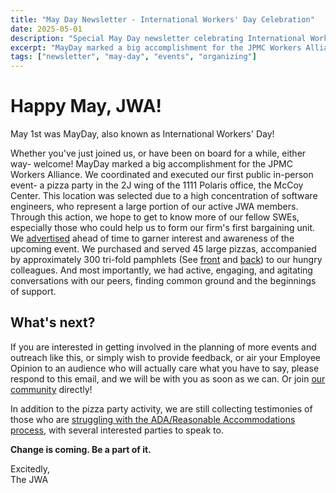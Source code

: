 ```yaml
---
title: "May Day Newsletter - International Workers' Day Celebration"
date: 2025-05-01
description: "Special May Day newsletter celebrating International Workers' Day and our first public in-person event"
excerpt: "MayDay marked a big accomplishment for the JPMC Workers Alliance with our first coordinated public event - a pizza party in the 2J wing of the 1111 Polaris office."
tags: ["newsletter", "may-day", "events", "organizing"]
---
```


# Happy May, JWA!

May 1st was MayDay, also known as International Workers' Day!

Whether you've just joined us, or have been on board for a while, either way- welcome! MayDay marked a big accomplishment for the JPMC Workers Alliance.
We coordinated and executed our first public in-person event- a pizza party in the 2J wing of the 1111 Polaris office, the McCoy Center. 
This location was selected due to a high concentration of software engineers, who represent a large portion of our active JWA members. 
Through this action, we hope to get to know more of our fellow SWEs, especially those who could help us to form our firm's first bargaining unit.
We [advertised](https://jpmcworkers.com/img/posters/Pizza%20party.png) ahead of time to garner interest and awareness of the upcoming event.
We purchased and served 45 large pizzas, accompanied by approximately 300 tri-fold pamphlets (See [front](https://jpmcworkers.com/img/posters/Trifold%20side%201.png) and [back](https://jpmcworkers.com/img/posters/Trifold%20side%202.png)) to our hungry colleagues.
And most importantly, we had active, engaging, and agitating conversations with our peers, finding common ground and the beginnings of support.

## What's next?

If you are interested in getting involved in the planning of more events and outreach like this,
or simply wish to provide feedback, or air your Employee Opinion to an audience who will actually care what you have to say,
please respond to this email, and we will be with you as soon as we can. Or join [our community](https://discord.gg/BZA3pxppq9) directly!

In addition to the pizza party activity, we are still collecting testimonies of those who are [struggling with the ADA/Reasonable Accommodations process](https://jpmcworkers.com/img/posters/Reasonable_Accommodations0.5x.png), with several interested parties to speak to.

**Change is coming. Be a part of it.**

Excitedly,  
The JWA
